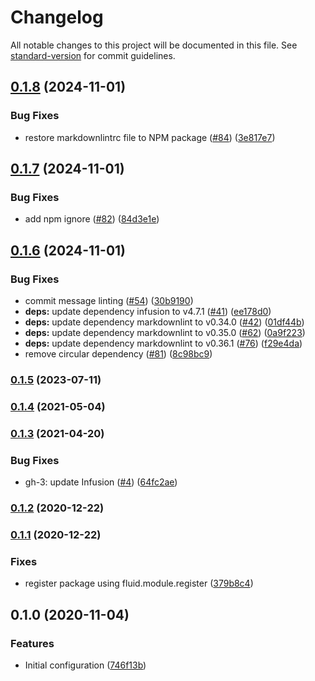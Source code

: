 # Changelog

All notable changes to this project will be documented in this file. See [standard-version](https://github.com/conventional-changelog/standard-version) for commit guidelines.

## [0.1.8](https://github.com/fluid-project/markdownlint-config-fluid/compare/v0.1.7...v0.1.8) (2024-11-01)


### Bug Fixes

* restore markdownlintrc file to NPM package ([#84](https://github.com/fluid-project/markdownlint-config-fluid/issues/84)) ([3e817e7](https://github.com/fluid-project/markdownlint-config-fluid/commit/3e817e73db3ce6bfcc907afb6f0cd0a9cea4e28b))

## [0.1.7](https://github.com/fluid-project/markdownlint-config-fluid/compare/v0.1.6...v0.1.7) (2024-11-01)


### Bug Fixes

* add npm ignore ([#82](https://github.com/fluid-project/markdownlint-config-fluid/issues/82)) ([84d3e1e](https://github.com/fluid-project/markdownlint-config-fluid/commit/84d3e1e0c977e78329c9bd1db1619f8ce0039903))

## [0.1.6](https://github.com/fluid-project/markdownlint-config-fluid/compare/0.1.5...v0.1.6) (2024-11-01)


### Bug Fixes

* commit message linting ([#54](https://github.com/fluid-project/markdownlint-config-fluid/issues/54)) ([30b9190](https://github.com/fluid-project/markdownlint-config-fluid/commit/30b9190e002df3a93256b2c89b672d29a029c70d))
* **deps:** update dependency infusion to v4.7.1 ([#41](https://github.com/fluid-project/markdownlint-config-fluid/issues/41)) ([ee178d0](https://github.com/fluid-project/markdownlint-config-fluid/commit/ee178d0b39c9861589978eb59ee49c4780adce64))
* **deps:** update dependency markdownlint to v0.34.0 ([#42](https://github.com/fluid-project/markdownlint-config-fluid/issues/42)) ([01df44b](https://github.com/fluid-project/markdownlint-config-fluid/commit/01df44b00e5fb2353aa902cc2a4724c7370a6dbd))
* **deps:** update dependency markdownlint to v0.35.0 ([#62](https://github.com/fluid-project/markdownlint-config-fluid/issues/62)) ([0a9f223](https://github.com/fluid-project/markdownlint-config-fluid/commit/0a9f223136201ac83f0d4cc768aeec78c03755ca))
* **deps:** update dependency markdownlint to v0.36.1 ([#76](https://github.com/fluid-project/markdownlint-config-fluid/issues/76)) ([f29e4da](https://github.com/fluid-project/markdownlint-config-fluid/commit/f29e4da87eb48fa59f1bba776cbc73a2d8c28f3f))
* remove circular dependency ([#81](https://github.com/fluid-project/markdownlint-config-fluid/issues/81)) ([8c98bc9](https://github.com/fluid-project/markdownlint-config-fluid/commit/8c98bc914766a1969634ed0226e358ece2ea9efa))

### [0.1.5](https://github.com/fluid-project/markdownlint-config-fluid/compare/0.1.4...0.1.5) (2023-07-11)

### [0.1.4](https://github.com/fluid-project/markdownlint-config-fluid/compare/0.1.3...0.1.4) (2021-05-04)

### [0.1.3](https://github.com/fluid-project/markdownlint-config-fluid/compare/0.1.2...0.1.3) (2021-04-20)


### Bug Fixes

* gh-3: update Infusion ([#4](https://github.com/fluid-project/markdownlint-config-fluid/issues/4)) ([64fc2ae](https://github.com/fluid-project/markdownlint-config-fluid/commit/64fc2ae8bedb3c849177d286a108fbd620e99d69))

### [0.1.2](https://github.com/fluid-project/markdownlint-config-fluid/compare/0.1.1...0.1.2) (2020-12-22)

### [0.1.1](https://github.com/fluid-project/markdownlint-config-fluid/compare/0.1.0...0.1.1) (2020-12-22)

### Fixes

- register package using fluid.module.register ([379b8c4](https://github.com/fluid-project/markdownlint-config-fluid/commit/379b8c4455743ec2017777b78fe44ca832fb9c48))

## 0.1.0 (2020-11-04)

### Features

- Initial configuration ([746f13b](https://github.com/greatislander/markdownlint-config-fluid/commit/746f13bb7288cf137d52003f055a064d1dd01ba9))
